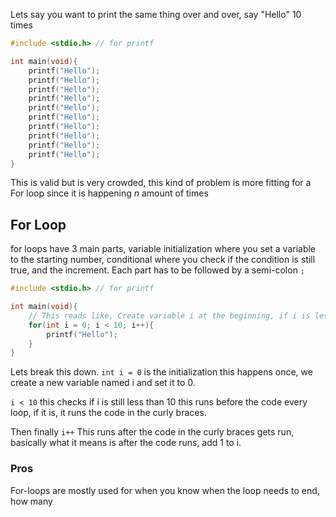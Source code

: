 Lets say you want to print the same thing over and over, say "Hello" 10 times
```c
#include <stdio.h> // for printf

int main(void){
	printf("Hello");
	printf("Hello");
	printf("Hello");
	printf("Hello");
	printf("Hello");
	printf("Hello");
	printf("Hello");
	printf("Hello");
	printf("Hello");
	printf("Hello");	
}
```
This is valid but is very crowded, this kind of problem is more fitting for a For loop since it is happening $n$ amount of times

## For Loop
for loops have 3 main parts, variable initialization where you set a variable to the starting number, conditional where you check if the condition is still true, and the increment. Each part has to be followed by a semi-colon `;`

```c
#include <stdio.h> // for printf

int main(void){
	// This reads like, Create variable i at the beginning, if i is less than 10, keep going, and at the end add 1 to it 
	for(int i = 0; i < 10; i++){
		printf("Hello");
	}
}
```

Lets break this down. `int i = 0` is the initialization this happens once, we create a new variable named i and set it to 0. 

`i < 10` this checks if i is still less than 10 this runs before the code every loop, if it is, it runs the code in the curly braces. 

Then finally `i++` This runs after the code in the curly braces gets run, basically what it means is after the code runs, add 1 to i.

### Pros
For-loops are mostly used for when you know when the loop needs to end, how many